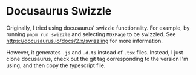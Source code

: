 # Docusaurus Swizzle

Originally, I tried using docusaurus' swizzle functionality. For example, by running `pnpm run swizzle` and selecting `MDXPage` to be swizzled. See https://docusaurus.io/docs/2.x/swizzling for more information.

However, it generates `.js` and `.d.ts` instead of `.tsx` files. Instead, I just clone docusaurus, check out the git tag corresponding to the version I'm using, and then copy the typescript file.
